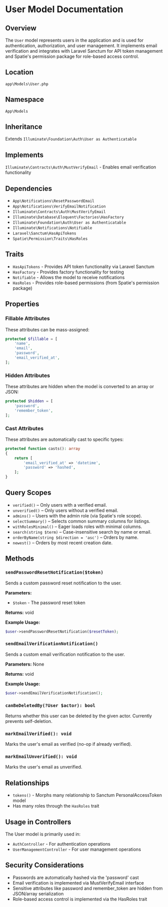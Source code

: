 # User Model Documentation

## Overview
The `User` model represents users in the application and is used for authentication, authorization, and user management. It implements email verification and integrates with Laravel Sanctum for API token management and Spatie's permission package for role-based access control.

## Location
`app\Models\User.php`

## Namespace
`App\Models`

## Inheritance
Extends `Illuminate\Foundation\Auth\User as Authenticatable`

## Implements
`Illuminate\Contracts\Auth\MustVerifyEmail` - Enables email verification functionality

## Dependencies
- `App\Notifications\ResetPasswordEmail`
- `App\Notifications\VerifyEmailNotification`
- `Illuminate\Contracts\Auth\MustVerifyEmail`
- `Illuminate\Database\Eloquent\Factories\HasFactory`
- `Illuminate\Foundation\Auth\User as Authenticatable`
- `Illuminate\Notifications\Notifiable`
- `Laravel\Sanctum\HasApiTokens`
- `Spatie\Permission\Traits\HasRoles`

## Traits
- `HasApiTokens` - Provides API token functionality via Laravel Sanctum
- `HasFactory` - Provides factory functionality for testing
- `Notifiable` - Allows the model to receive notifications
- `HasRoles` - Provides role-based permissions (from Spatie's permission package)

## Properties

### Fillable Attributes
These attributes can be mass-assigned:
```php
protected $fillable = [
    'name',
    'email',
    'password',
    'email_verified_at',
];
```

### Hidden Attributes
These attributes are hidden when the model is converted to an array or JSON:
```php
protected $hidden = [
    'password',
    'remember_token',
];
```

### Cast Attributes
These attributes are automatically cast to specific types:
```php
protected function casts(): array
{
    return [
        'email_verified_at' => 'datetime',
        'password' => 'hashed',
    ];
}
```

## Query Scopes
- `verified()` – Only users with a verified email.
- `unverified()` – Only users without a verified email.
- `admins()` – Users with the admin role (via Spatie's role scope).
- `selectSummary()` – Selects common summary columns for listings.
- `withRolesMinimal()` – Eager loads roles with minimal columns.
- `search(string $term)` – Case-insensitive search by name or email.
- `orderByName(string $direction = 'asc')` – Orders by name.
- `newest()` – Orders by most recent creation date.

## Methods

### `sendPasswordResetNotification($token)`
Sends a custom password reset notification to the user.

**Parameters:**
- `$token` - The password reset token

**Returns:** void

**Example Usage:**
```php
$user->sendPasswordResetNotification($resetToken);
```

### `sendEmailVerificationNotification()`
Sends a custom email verification notification to the user.

**Parameters:** None

**Returns:** void

**Example Usage:**
```php
$user->sendEmailVerificationNotification();
```

### `canBeDeletedBy(?User $actor): bool`
Returns whether this user can be deleted by the given actor. Currently prevents self-deletion.

### `markEmailVerified(): void`
Marks the user's email as verified (no-op if already verified).

### `markEmailUnverified(): void`
Marks the user's email as unverified.

## Relationships
- `tokens()` - Morphs many relationship to Sanctum PersonalAccessToken model
- Has many roles through the `HasRoles` trait

## Usage in Controllers
The User model is primarily used in:
- `AuthController` - For authentication operations
- `UserManagementController` - For user management operations

## Security Considerations
- Passwords are automatically hashed via the 'password' cast
- Email verification is implemented via MustVerifyEmail interface
- Sensitive attributes like password and remember_token are hidden from JSON/array serialization
- Role-based access control is implemented via the HasRoles trait
